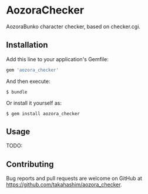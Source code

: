 # AozoraChecker

AozoraBunko character checker, based on checker.cgi.

## Installation

Add this line to your application's Gemfile:

```ruby
gem 'aozora_checker'
```

And then execute:

    $ bundle

Or install it yourself as:

    $ gem install aozora_checker

## Usage

TODO:

## Contributing

Bug reports and pull requests are welcome on GitHub at https://github.com/takahashim/aozora_checker.


